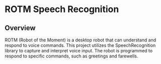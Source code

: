 # ROTM Speech Recognition
## Overview
ROTM (Robot of the Moment) is a desktop robot that can understand and respond to voice commands. This project utilizes the SpeechRecognition library to capture and interpret voice input. The robot is programmed to respond to specific commands, such as greetings and farewells.
